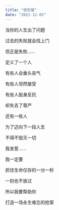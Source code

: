 ```yaml
---
title: "纸钞屋"
date: "2021-12-03"
---
```


当你的人生出了问题

过去的失败就会找上门

但正是失败……

定义了一个人

有些人会垂头丧气

有些人坦然接受

有些人挺身反抗

却失去了尊严

还有一些人

为了迈向下一段人生

不得不毁灭一切

我发誓……

我一定要

抓住生命仅存的一分一秒

一刻也不放过

所以我要帮助你

打造一场永生难忘的抢案
